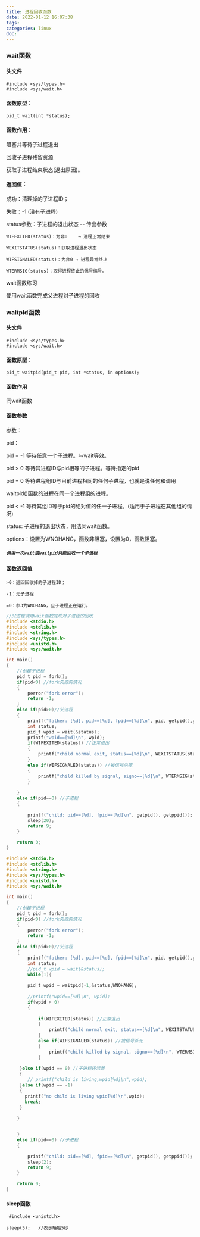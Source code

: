 ```yaml
---
title: 进程回收函数
date: 2022-01-12 16:07:38
tags:
categories: linux
doc:
---
```




### wait函数

#### 头文件

```
#include <sys/types.h>
#include <sys/wait.h>
```



####  函数原型：

```
pid_t wait(int *status);
```

#### 函数作用：

阻塞并等待子进程退出 

回收子进程残留资源 

获取子进程结束状态(退出原因)。

#### 返回值：

成功：清理掉的子进程ID；

失败：-1 (没有子进程)

status参数：子进程的退出状态 -- 传出参数

```
WIFEXITED(status)：为非0    → 进程正常结束

WEXITSTATUS(status)：获取进程退出状态 

WIFSIGNALED(status)：为非0 → 进程异常终止

WTERMSIG(status)：取得进程终止的信号编号。
```

wait函数练习

使用wait函数完成父进程对子进程的回收

### waitpid函数

#### 头文件

```
#include <sys/types.h>
#include <sys/wait.h>
```



#### 函数原型：

```
pid_t waitpid(pid_t pid, int *status, in options);
```

#### 函数作用

同wait函数

#### 函数参数

参数：

pid：

pid = -1 等待任意一个子进程。与wait等效。

pid > 0 等待其进程ID与pid相等的子进程。等待指定的pid

pid = 0 等待进程组ID与目前进程相同的任何子进程，也就是说任何和调用

waitpid()函数的进程在同一个进程组的进程。

pid < -1 等待其组ID等于pid的绝对值的任一子进程。(适用于子进程在其他组的情况)

status: 子进程的退出状态，用法同wait函数。

options：设置为WNOHANG，函数非阻塞，设置为0，函数阻塞。

##### `调用一次wait或waitpid只能回收一个子进程`

#### 函数返回值

```
>0：返回回收掉的子进程ID；

-1：无子进程

=0：参3为WNOHANG，且子进程正在运行。
```

```c
//父进程调用wait函数完成对子进程的回收
#include <stdio.h>
#include <stdlib.h>
#include <string.h>
#include <sys/types.h>
#include <unistd.h>
#include <sys/wait.h>

int main()
{
	//创建子进程
	pid_t pid = fork();
	if(pid<0) //fork失败的情况
	{
		perror("fork error");
		return -1;
	}
	else if(pid>0)//父进程
	{
		printf("father: [%d], pid==[%d], fpid==[%d]\n", pid, getpid(),getppid());
		int status;
		pid_t wpid = wait(&status);
		printf("wpid==[%d]\n", wpid);
		if(WIFEXITED(status)) //正常退出
		{
			printf("child normal exit, status==[%d]\n", WEXITSTATUS(status));
		}
		else if(WIFSIGNALED(status)) //被信号杀死
		{
			printf("child killed by signal, signo==[%d]\n", WTERMSIG(status));
		}
		
	}
	else if(pid==0) //子进程
	{
		
		printf("child: pid==[%d], fpid==[%d]\n", getpid(), getppid());
		sleep(20);
		return 9;
	}

	return 0;
}

```





```c
#include <stdio.h>
#include <stdlib.h>
#include <string.h>
#include <sys/types.h>
#include <unistd.h>
#include <sys/wait.h>

int main()
{
	//创建子进程
	pid_t pid = fork();
	if(pid<0) //fork失败的情况
	{
		perror("fork error");
		return -1;
	}
	else if(pid>0)//父进程
	{
		printf("father: [%d], pid==[%d], fpid==[%d]\n", pid, getpid(),getppid());
		int status;
		//pid_t wpid = wait(&status);
        while(1){
          
	    pid_t wpid = waitpid(-1,&status,WNOHANG);
	
		//printf("wpid==[%d]\n", wpid);
        if(wpid > 0)
        {
          
	    	if(WIFEXITED(status)) //正常退出
	    	{
		    	printf("child normal exit, status==[%d]\n", WEXITSTATUS(status));
	    	}
	    	else if(WIFSIGNALED(status)) //被信号杀死
	    	{
		    	printf("child killed by signal, signo==[%d]\n", WTERMSIG(status));
	    	}
	
     }else if(wpid == 0) //子进程还活着
     {
        // printf("child is living,wpid[%d]\n",wpid);
     }else if(wpid == -1)
	 {
       printf("no child is living wpid[%d]\n",wpid);
       break;
     }
   
	}


	}
	else if(pid==0) //子进程
	{
		
		printf("child: pid==[%d], fpid==[%d]\n", getpid(), getppid());
		sleep(2);
		return 9;
	}

	return 0;
}

```



#### sleep函数

```
 #include <unistd.h>
```

```
sleep(5);	//表示睡眠5秒
```

